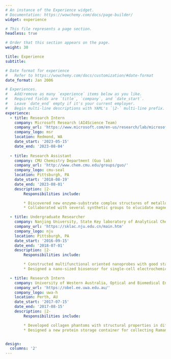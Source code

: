 ```yaml
---
# An instance of the Experience widget.
# Documentation: https://wowchemy.com/docs/page-builder/
widget: experience

# This file represents a page section.
headless: true

# Order that this section appears on the page.
weight: 30

title: Experience
subtitle:

# Date format for experience
#   Refer to https://wowchemy.com/docs/customization/#date-format
date_format: Jan 2006

# Experiences.
#   Add/remove as many `experience` items below as you like.
#   Required fields are `title`, `company`, and `date_start`.
#   Leave `date_end` empty if it's your current employer.
#   Begin multi-line descriptions with YAML's `|2-` multi-line prefix.
experience:
  - title: Research Intern
    company: Microsoft Research (AI4Science Team)
    company_url: 'https://www.microsoft.com/en-us/research/lab/microsoft-research-ai4science/'
    company_logo: msr
    location: Redmond, WA
    date_start: '2023-05-15'
    date_end: '2023-08-04'
    
  - title: Research Assistant 
    company: CMU Chemistry Department (Guo lab)
    company_url: 'http://www.chem.cmu.edu/groups/guo/'
    company_logo: cmu-seal 
    location: Pittsburgh, PA
    date_start: '2018-08-19'
    date_end: '2023-08-01'
    description: |2-
        Responsibilities include:

        * Discovered new enzyme-substrate complex structures of metalloenzymes with Alphafold2, AutoDock, and investigated substrate binding modes with molecular dynamics (MD) simulation.
        * Collaborated with several synthetic groups to elucidate magnetic and electronic structures of model complexes by utilizing Density Functional Theory(DFT) calculations and advanced spectroscopic methods(Mössbauer, EPR, NRVS).

  - title: Undergraduate Researcher
    company: Nanjing University, State Key laboratory of Analytical Chemistry for Life Science
    company_url: 'https://sklac.nju.edu.cn/main.htm'
    company_logo: nju
    location: Pittsburgh, PA
    date_start: '2016-09-15'
    date_end: '2018-07-01'
    description: |2-
        Responsibilities include:

        * Constructed multifunctional oriented nanoprobes with good stability and excellent optical properties by combining noble metal nanoparticles with asymmetric modification, and applied them to dark field imaging technology.
        * Designed a nano-sized biosensor for single-cell electrochemical analyses and investigated giant magnetic field effects on the electrochemiluminescence(ECL) of bipolar electrodes.

  - title: Research Intern
    company: University of Western Australia, Optical and Biomedical Engineering Lab
    company_url: 'https://obel.ee.uwa.edu.au/'
    company_logo: uwa-h
    location: Perth, AU
    date_start: '2017-07-15'
    date_end: '2017-08-15'
    description: |2-
        Responsibilities include:

        * Developed collagen phantoms with structural properties in different regions as a representation of tissue and studied functional imaging using fiber-optic needle probes on Raman spectroscopy.
        * Designed a new protein storage container for collecting Raman signals with a 3D printer and Solidworks software. 


design:
  columns: '2'
---
```

